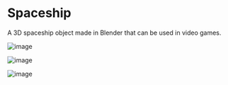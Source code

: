 # Spaceship
A 3D spaceship object made in Blender that can be used in video games.


![image](https://user-images.githubusercontent.com/59677865/181859885-8dbec81b-0152-4d88-b3de-af3af40f7eba.png)

![image](https://user-images.githubusercontent.com/59677865/181859914-47585f51-b826-4d87-8329-633cd6ecbff3.png)

![image](https://user-images.githubusercontent.com/59677865/181859967-b394c667-1229-4e7f-8995-d6d206f72fca.png)
